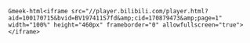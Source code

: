 `Gmeek-html<iframe src="//player.bilibili.com/player.html?aid=100170715&bvid=BV197411S7fd&amp;cid=170879473&amp;page=1"  width="100%" height="460px" frameborder="0" allowfullscreen="true"></iframe>`
<!-- ##{"timestamp":1585483341}## -->